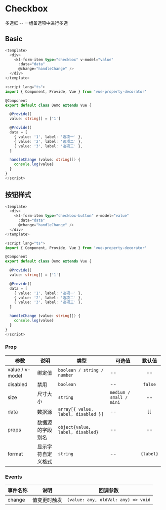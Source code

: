# Checkbox

多选框 -- 一组备选项中进行多选

## Basic

<dc-checkbox-basic />

```ts
<template>
  <div>
    <kl-form-item type="checkbox" v-model="value" 
      :data="data"
      @change="handleChange" />
  </div>
</template>

<script lang="ts">
import { Component, Provide, Vue } from 'vue-property-decorator'

@Component
export default class Demo extends Vue {

  @Provide()
  value: string[] = ['1']

  @Provide()
  data = [
    { value: '1', label: '选项一' },
    { value: '2', label: '选项二' },
    { value: '3', label: '选项三' },
  ]

  handleChange (value: string[]) {
    console.log(value)
  }
}
</script>
```

## 按钮样式

<dc-checkbox-button />

```ts
<template>
  <div>
    <kl-form-item type="checkbox-button" v-model="value" 
      :data="data"
      @change="handleChange" />
  </div>
</template>

<script lang="ts">
import { Component, Provide, Vue } from 'vue-property-decorator'

@Component
export default class Demo extends Vue {

  @Provide()
  value: string[] = ['1']

  @Provide()
  data = [
    { value: '1', label: '选项一' },
    { value: '2', label: '选项二' },
    { value: '3', label: '选项三' },
  ]

  handleChange (value: string[]) {
    console.log(value)
  }
}
</script>
```

### Prop

| 参数 | 说明 | 类型 | 可选值 | 默认值 |
| ------ | ------ | ------ | ------ | :------: |
| value / v-model | 绑定值 | `boolean / string / number` | -- | -- |
| disabled | 禁用 | `boolean` | -- | `false` |
| size | 尺寸大小 | `string` | `medium / small / mini` | -- |
| data | 数据源 | `array[{ value, label, disabled }]` | -- | `[]` |
| props | 数据源的字段别名 | `object{value, label, disabled}` | -- | -- |
| format | 显示字符自定义格式 | `string` | -- | `{label}`

### Events

| 事件名称 | 说明 | 回调参数 |
| ------ | ------ | ------ |
| change | 值变更时触发 | `(value: any, oldVal: any) => void` |